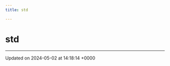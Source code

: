 ```yaml
---
title: std

---
```


# std








-------------------------------

Updated on 2024-05-02 at 14:18:14 +0000